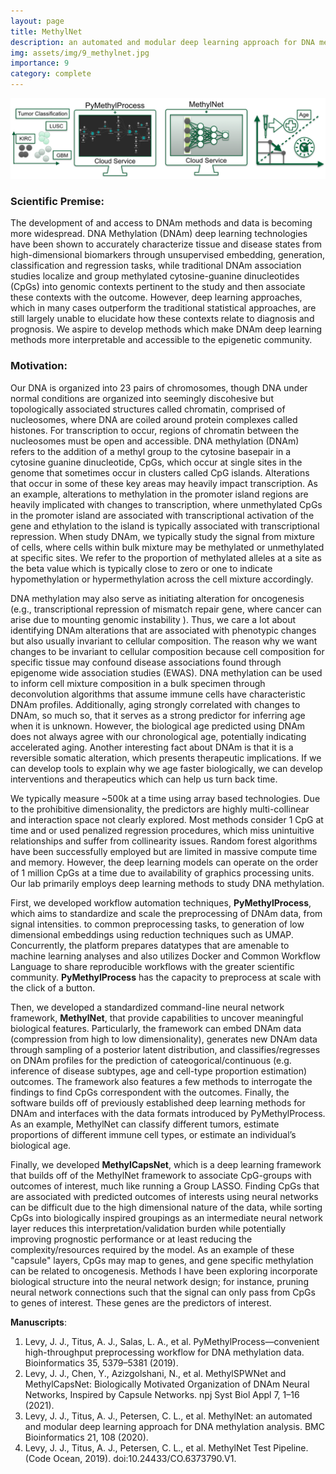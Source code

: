 ```yaml
---
layout: page
title: MethylNet
description: an automated and modular deep learning approach for DNA methylation analysis
img: assets/img/9_methylnet.jpg
importance: 9
category: complete
---
```


![methylnet](/assets/img/9_methylnet_b.png)

### Scientific Premise:
The development of and access to DNAm methods and data is becoming more widespread. DNA Methylation (DNAm) deep learning technologies have been shown to accurately characterize tissue and disease states from high-dimensional biomarkers through unsupervised embedding, generation, classification and regression tasks, while traditional DNAm association studies localize and group methylated cytosine-guanine dinucleotides (CpGs) into genomic contexts pertinent to the study and then associate these contexts with the outcome. However, deep learning approaches, which in many cases outperform the traditional statistical approaches, are still largely unable to elucidate how these contexts relate to diagnosis and prognosis. We aspire to develop methods which make DNAm deep learning methods more interpretable and accessible to the epigenetic community.

### Motivation:
Our DNA is organized into 23 pairs of chromosomes, though DNA under normal conditions are organized into seemingly discohesive but topologically associated structures called chromatin, comprised of nucleosomes, where DNA are coiled around protein complexes called histones. For transcription to occur, regions of chromatin between the nucleosomes must be open and accessible. DNA methylation (DNAm) refers to the addition of a methyl group to the cytosine basepair in a cytosine guanine dinucleotide, CpGs, which occur at single sites in the genome that sometimes occur in clusters called CpG islands. Alterations that occur in some of these key areas may heavily impact transcription. As an example, alterations to methylation in the promoter island regions are heavily implicated with changes to transcription, where unmethylated CpGs in the promoter island are associated with transcriptional activation of the gene and ethylation to the island is typically associated with transcriptional repression. When study DNAm, we typically study the signal from mixture of cells, where cells within bulk mixture may be methylated or unmethylated at specific sites. We refer to the proportion of methylated alleles at a site as the beta value which is typically close to zero or one to indicate hypomethylation or hypermethylation across the cell mixture accordingly.

DNA methylation may also serve as initiating alteration for oncogenesis (e.g., transcriptional repression of mismatch repair gene, where cancer can arise due to mounting genomic instability ). Thus, we care a lot about identifying DNAm alterations that are associated with phenotypic changes but also usually invariant to cellular composition. The reason why we want changes to be invariant to cellular composition because cell composition for specific tissue may confound disease associations found through epigenome wide association studies (EWAS). DNA methylation can be used to inform cell mixture composition in a bulk specimen through deconvolution algorithms that assume immune cells have characteristic DNAm profiles. Additionally, aging strongly correlated with changes to DNAm, so much so, that it serves as a strong predictor for inferring age when it is unknown. However, the biological age predicted using DNAm does not always agree with our chronological age, potentially indicating accelerated aging. Another interesting fact about DNAm is that it is a reversible somatic alteration, which presents therapeutic implications. If we can develop tools to explain why we age faster biologically, we can develop interventions and therapeutics which can help us turn back time.

We typically measure ~500k at a time using array based technologies. Due to the prohibitive dimensionality, the predictors are highly multi-collinear and interaction space not clearly explored. Most methods consider 1 CpG at time and or used penalized regression procedures, which miss unintuitive relationships and suffer from collinearity issues. Random forest algorithms have been successfully employed but are limited in massive compute time and memory. However, the deep learning models can operate on the order of 1 million CpGs at a time due to availability of graphics processing units. Our lab primarily employs deep learning methods to study DNA methylation.

First, we developed workflow automation techniques, __PyMethylProcess__, which aims to standardize and scale the preprocessing of DNAm data, from signal intensities. to common preprocessing tasks, to generation of low dimensional embeddings using reduction techniques such as UMAP. Concurrently, the platform prepares datatypes that are amenable to machine learning analyses and also utilizes Docker and Common Workflow Language to share reproducible workflows with the greater scientific community. __PyMethylProcess__ has the capacity to preprocess at scale with the click of a button.

Then, we developed a standardized command-line neural network framework, __MethylNet__, that provide capabilities to uncover meaningful biological features. Particularly, the framework can embed DNAm data (compression from high to low dimensionality), generates new DNAm data through sampling of a posterior latent distribution, and classifies/regresses on DNAm profiles for the prediction of cateogorical/continuous (e.g. inference of disease subtypes, age and cell-type proportion estimation) outcomes. The framework also features a few methods to interrogate the findings to find CpGs correspondent with the outcomes. Finally, the software builds off of previously established deep learning methods for DNAm and interfaces with the data formats introduced by PyMethylProcess. As an example, MethylNet can classify different tumors, estimate proportions of different immune cell types, or estimate an individual’s biological age.

Finally, we developed __MethylCapsNet__, which is a deep learning framework that builds off of the MethylNet framework to associate CpG-groups with outcomes of interest, much like running a Group LASSO. Finding CpGs that are associated with predicted outcomes of interests
using neural networks can be difficult due to the high dimensional
nature of the data, while sorting CpGs into biologically inspired
groupings as an intermediate neural network layer reduces this
interpretation/validation burden while potentially improving prognostic
performance or at least reducing the complexity/resources required by
the model. As an example of these "capsule" layers, CpGs may map to genes, and gene specific methylation can be related to oncogenesis. Methods I have been exploring incorporate biological structure into the neural network design; for instance, pruning neural network connections such that the signal can only pass from CpGs to genes of interest. These genes are the predictors of interest.

**Manuscripts**:
1. Levy, J. J., Titus, A. J., Salas, L. A., et al. PyMethylProcess—convenient high-throughput preprocessing workflow for DNA methylation data. Bioinformatics 35, 5379–5381 (2019).
2. Levy, J. J., Chen, Y., Azizgolshani, N., et al. MethylSPWNet and MethylCapsNet: Biologically Motivated Organization of DNAm Neural Networks, Inspired by Capsule Networks. npj Syst Biol Appl 7, 1–16 (2021).
3. Levy, J. J., Titus, A. J., Petersen, C. L., et al. MethylNet: an automated and modular deep learning approach for DNA methylation analysis. BMC Bioinformatics 21, 108 (2020).
4. Levy, J. J., Titus, A. J., Petersen, C. L., et al. MethylNet Test Pipeline. (Code Ocean, 2019). doi:10.24433/CO.6373790.V1.
